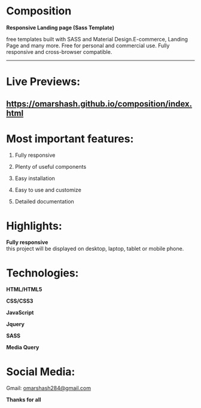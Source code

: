 # Composition
**Responsive Landing page (Sass Template)**

free templates built with SASS and Material Design.E-commerce, Landing Page and many more. Free for personal and commercial use. Fully responsive and cross-browser compatible.

________

# Live Previews:

## https://omarshash.github.io/composition/index.html

# Most important features:

1. Fully responsive

2. Plenty of useful components

3. Easy installation

4. Easy to use and customize

5. Detailed documentation

# Highlights:

**Fully responsive**  
this project will be displayed on desktop, laptop, tablet or mobile phone.

# Technologies:

**HTML/HTML5**

**CSS/CSS3**

**JavaScript**

**Jquery**

**SASS**

**Media Query**

# Social Media:  

Gmail: omarshash284@gmail.com

**Thanks for all**
